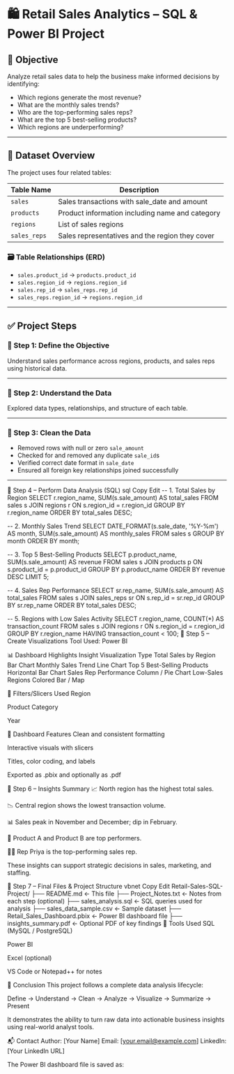 # 🛍️ Retail Sales Analytics – SQL & Power BI Project

## 📌 Objective

Analyze retail sales data to help the business make informed decisions by identifying:

- Which regions generate the most revenue?
- What are the monthly sales trends?
- Who are the top-performing sales reps?
- What are the top 5 best-selling products?
- Which regions are underperforming?

---

## 📁 Dataset Overview

The project uses four related tables:

| Table Name   | Description                                      |
|--------------|--------------------------------------------------|
| `sales`      | Sales transactions with sale_date and amount     |
| `products`   | Product information including name and category  |
| `regions`    | List of sales regions                            |
| `sales_reps` | Sales representatives and the region they cover  |

### 🗃️ Table Relationships (ERD)

- `sales.product_id` → `products.product_id`
- `sales.region_id` → `regions.region_id`
- `sales.rep_id` → `sales_reps.rep_id`
- `sales_reps.region_id` → `regions.region_id`

---

## ✅ Project Steps

### 🔹 Step 1: Define the Objective

Understand sales performance across regions, products, and sales reps using historical data.

---

### 🔹 Step 2: Understand the Data

Explored data types, relationships, and structure of each table.

---

### 🔹 Step 3: Clean the Data

- Removed rows with null or zero `sale_amount`
- Checked for and removed any duplicate `sale_id`s
- Verified correct date format in `sale_date`
- Ensured all foreign key relationships joined successfully

---

🔹 Step 4 – Perform Data Analysis (SQL)
sql
Copy
Edit
-- 1. Total Sales by Region
SELECT r.region_name, SUM(s.sale_amount) AS total_sales
FROM sales s
JOIN regions r ON s.region_id = r.region_id
GROUP BY r.region_name
ORDER BY total_sales DESC;

-- 2. Monthly Sales Trend
SELECT DATE_FORMAT(s.sale_date, '%Y-%m') AS month, SUM(s.sale_amount) AS monthly_sales
FROM sales s
GROUP BY month
ORDER BY month;

-- 3. Top 5 Best-Selling Products
SELECT p.product_name, SUM(s.sale_amount) AS revenue
FROM sales s
JOIN products p ON s.product_id = p.product_id
GROUP BY p.product_name
ORDER BY revenue DESC
LIMIT 5;

-- 4. Sales Rep Performance
SELECT sr.rep_name, SUM(s.sale_amount) AS total_sales
FROM sales s
JOIN sales_reps sr ON s.rep_id = sr.rep_id
GROUP BY sr.rep_name
ORDER BY total_sales DESC;

-- 5. Regions with Low Sales Activity
SELECT r.region_name, COUNT(*) AS transaction_count
FROM sales s
JOIN regions r ON s.region_id = r.region_id
GROUP BY r.region_name
HAVING transaction_count < 100;
🔹 Step 5 – Create Visualizations
Tool Used: Power BI

📊 Dashboard Highlights
Insight	Visualization Type
Total Sales by Region	Bar Chart
Monthly Sales Trend	Line Chart
Top 5 Best-Selling Products	Horizontal Bar Chart
Sales Rep Performance	Column / Pie Chart
Low-Sales Regions	Colored Bar / Map

🔘 Filters/Slicers Used
Region

Product Category

Year

🎨 Dashboard Features
Clean and consistent formatting

Interactive visuals with slicers

Titles, color coding, and labels

Exported as .pbix and optionally as .pdf

🔹 Step 6 – Insights Summary
📈 North region has the highest total sales.

📉 Central region shows the lowest transaction volume.

📊 Sales peak in November and December; dip in February.

🥇 Product A and Product B are top performers.

👩‍💼 Rep Priya is the top-performing sales rep.

These insights can support strategic decisions in sales, marketing, and staffing.

🔹 Step 7 – Final Files & Project Structure
vbnet
Copy
Edit
Retail-Sales-SQL-Project/
├── README.md                       ← This file
├── Project_Notes.txt               ← Notes from each step (optional)
├── sales_analysis.sql              ← SQL queries used for analysis
├── sales_data_sample.csv           ← Sample dataset
├── Retail_Sales_Dashboard.pbix     ← Power BI dashboard file
├── insights_summary.pdf            ← Optional PDF of key findings
🧰 Tools Used
SQL (MySQL / PostgreSQL)

Power BI

Excel (optional)

VS Code or Notepad++ for notes

🏁 Conclusion
This project follows a complete data analysis lifecycle:

Define → Understand → Clean → Analyze → Visualize → Summarize → Present

It demonstrates the ability to turn raw data into actionable business insights using real-world analyst tools.

📬 Contact
Author: [Your Name]
Email: [your.email@example.com]
LinkedIn: [Your LinkedIn URL]

The Power BI dashboard file is saved as:


